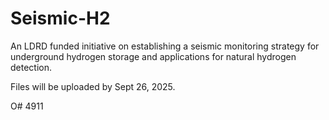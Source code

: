 # Seismic-H2
An LDRD funded initiative on establishing a seismic monitoring strategy for underground hydrogen storage and applications for natural hydrogen detection. 

Files will be uploaded by Sept 26, 2025. 


O# 4911

